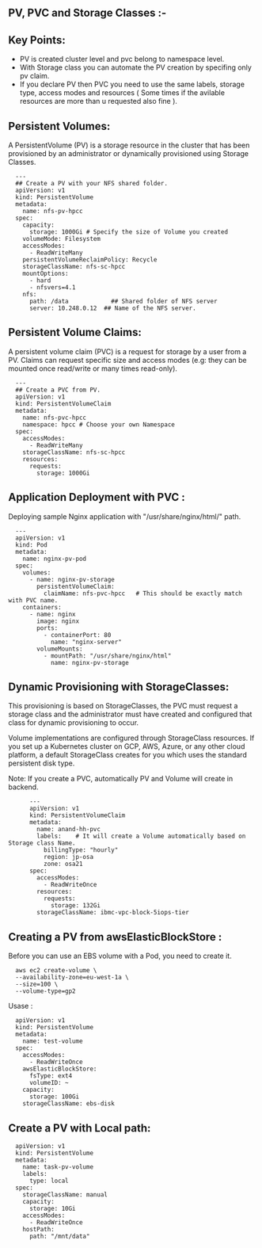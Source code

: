 PV, PVC and Storage Classes :-
------------------------------

Key Points:
-----------
- PV is created cluster level and pvc belong to namespace level. 
- With Storage class you can automate the PV creation by specifing only pv claim. 
- If you declare PV then PVC you need to use the same labels, storage type, access modes and resources ( Some times if the avilable resources are more than u requested also fine ).

Persistent Volumes:
--------------------

A PersistentVolume (PV) is a storage resource in the cluster that has been provisioned by an administrator or dynamically provisioned using Storage Classes.

      ---
      ## Create a PV with your NFS shared folder.
      apiVersion: v1
      kind: PersistentVolume
      metadata:
        name: nfs-pv-hpcc
      spec:
        capacity:
          storage: 1000Gi # Specify the size of Volume you created
        volumeMode: Filesystem
        accessModes:
          - ReadWriteMany
        persistentVolumeReclaimPolicy: Recycle
        storageClassName: nfs-sc-hpcc
        mountOptions:
          - hard
          - nfsvers=4.1
        nfs:
          path: /data            ## Shared folder of NFS server
          server: 10.248.0.12  ## Name of the NFS server.


Persistent Volume Claims:
--------------------------

A persistent volume claim (PVC) is a request for storage by a user from a PV. Claims can request specific size and access modes (e.g: they can be mounted once read/write or many times read-only).

      ---
      ## Create a PVC from PV.
      apiVersion: v1
      kind: PersistentVolumeClaim
      metadata:
        name: nfs-pvc-hpcc
        namespace: hpcc # Choose your own Namespace 
      spec:
        accessModes:
          - ReadWriteMany
        storageClassName: nfs-sc-hpcc
        resources:
          requests:
            storage: 1000Gi


Application Deployment with PVC :
---------------------------------

Deploying sample Nginx application with "/usr/share/nginx/html/" path.

      ---
      apiVersion: v1
      kind: Pod
      metadata:
        name: nginx-pv-pod
      spec:
        volumes:
          - name: nginx-pv-storage
            persistentVolumeClaim:
              claimName: nfs-pvc-hpcc   # This should be exactly match with PVC name. 
        containers:
          - name: nginx
            image: nginx
            ports:
              - containerPort: 80
                name: "nginx-server"
            volumeMounts:
              - mountPath: "/usr/share/nginx/html"
                name: nginx-pv-storage


Dynamic Provisioning with StorageClasses:
-----------------------------------------

This provisioning is based on StorageClasses, the PVC must request a storage class and the administrator must have created and configured that class for dynamic provisioning to occur.

Volume implementations are configured through StorageClass resources.
If you set up a Kubernetes cluster on GCP, AWS, Azure, or any other cloud platform, a default StorageClass creates for you which uses the standard persistent disk type.

Note: If you create a PVC, automatically PV and Volume will create in backend.

          ---
          apiVersion: v1
          kind: PersistentVolumeClaim
          metadata:
            name: anand-hh-pvc
            labels:    # It will create a Volume automatically based on Storage class Name.
              billingType: "hourly"
              region: jp-osa
              zone: osa21
          spec:
            accessModes:
              - ReadWriteOnce
            resources:
              requests:
                storage: 132Gi
            storageClassName: ibmc-vpc-block-5iops-tier
            
            

Creating a PV from awsElasticBlockStore :
-----------------------------------------

Before you can use an EBS volume with a Pod, you need to create it.

      aws ec2 create-volume \
      --availability-zone=eu-west-1a \
      --size=100 \
      --volume-type=gp2

Usase :

      apiVersion: v1
      kind: PersistentVolume
      metadata: 
        name: test-volume
      spec: 
        accessModes: 
          - ReadWriteOnce
        awsElasticBlockStore: 
          fsType: ext4
          volumeID: ~
        capacity: 
          storage: 100Gi
        storageClassName: ebs-disk
        
Create a PV with Local path:
----------------------------

      apiVersion: v1
      kind: PersistentVolume
      metadata:
        name: task-pv-volume
        labels:
          type: local
      spec:
        storageClassName: manual
        capacity:
          storage: 10Gi
        accessModes:
          - ReadWriteOnce
        hostPath:
          path: "/mnt/data"
